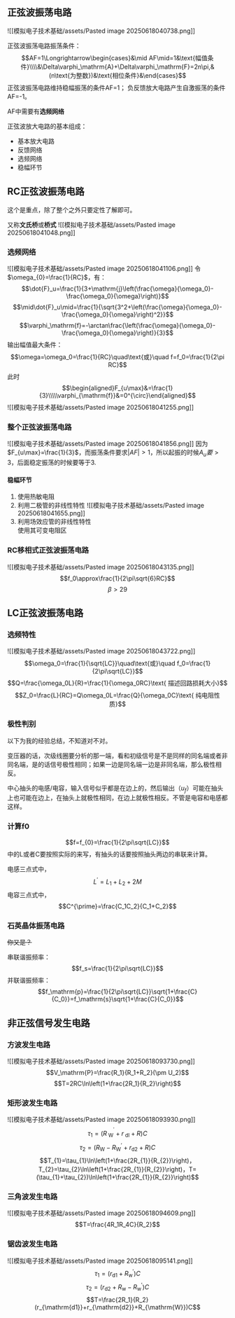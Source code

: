 ## 正弦波振荡电路
![[模拟电子技术基础/assets/Pasted image 20250618040738.png]]

正弦波振荡电路振荡条件：
$$AF=1\Longrightarrow\begin{cases}&\mid AF\mid=1&\text{幅值条件}\\\\&\Delta\varphi_\mathrm{A}+\Delta\varphi_\mathrm{F}=2n\pi,&(n\text{为整数})&\text{相位条件}&\end{cases}$$
正弦波振荡电路维持稳幅振荡的条件AF=1；
负反馈放大电路产生自激振荡的条件AF=-1。

AF中需要有**选频网络**

正弦波放大电路的基本组成：
- 基本放大电路
- 反馈网络
- 选频网络
- 稳幅环节
## RC正弦波振荡电路
这个是重点，除了整个之外只要定性了解即可。

又称**文氏桥**或**桥式**
![[模拟电子技术基础/assets/Pasted image 20250618041048.png]]

### 选频网络
![[模拟电子技术基础/assets/Pasted image 20250618041106.png]]
令$\omega_{0}=\frac{1}{RC}$，有：
$$\dot{F}_u=\frac{1}{3+\mathrm{j}\left(\frac{\omega}{\omega_0}-\frac{\omega_0}{\omega}\right)}$$
$$\mid\dot{F}_u\mid=\frac{1}{\sqrt{3^2+\left(\frac{\omega}{\omega_0}-\frac{\omega_0}{\omega}\right)^2}}$$
$$\varphi_\mathrm{f}=-\arctan\frac{\left(\frac{\omega}{\omega_0}-\frac{\omega_0}{\omega}\right)}{3}$$
输出幅值最大条件：
$$\omega=\omega_0=\frac{1}{RC}\quad\text{或}\quad f=f_0=\frac{1}{2\pi RC}$$
此时
$$\begin{aligned}F_{u\max}&=\frac{1}{3}\\\\\varphi_{\mathrm{f}}&=0^{\circ}\end{aligned}$$
![[模拟电子技术基础/assets/Pasted image 20250618041255.png]]
### 整个正弦波振荡电路
![[模拟电子技术基础/assets/Pasted image 20250618041856.png]]
因为$F_{u\max}=\frac{1}{3}$，而振荡条件要求$|AF|>1$，所以起振的时候$A_{u}要>3$，后面稳定振荡的时候要等于3.
#### 稳幅环节
1. 使用热敏电阻
2. 利用二极管的非线性特性
   ![[模拟电子技术基础/assets/Pasted image 20250618041655.png]]
3. 利用场效应管的非线性特性  
   使用其可变电阻区
### RC移相式正弦波振荡电路
![[模拟电子技术基础/assets/Pasted image 20250618043135.png]]
$$f_0\approx\frac{1}{2\pi\sqrt{6}RC}$$
$$\beta>29$$
## LC正弦波振荡电路
### 选频特性
![[模拟电子技术基础/assets/Pasted image 20250618043722.png]]
$$\omega_0=\frac{1}{\sqrt{LC}}\quad\text{或}\quad f_0=\frac{1}{2\pi\sqrt{LC}}$$
$$Q=\frac{\omega_0L}{R}=\frac{1}{\omega_0RC}\text{ 描述回路损耗大小}$$
$$Z_0=\frac{L}{RC}=Q\omega_0L=\frac{Q}{\omega_0C}\text{ 纯电阻性质}$$
### 极性判别
以下为我的经验总结，不知道对不对。

变压器的话，次级线圈要分析的那一端，看和初级信号是不是同样的同名端或者非同名端，是的话信号极性相同；如果一边是同名端一边是非同名端，那么极性相反。

中心抽头的电感/电容，输入信号似乎都是在边上的，然后输出（$u_{f}$）可能在抽头上也可能在边上，在抽头上就极性相同，在边上就极性相反。不管是电容和电感都这样。
### 计算f0
$$f=f_{0}=\frac{1}{2\pi\sqrt{LC}}$$
中的L或者C要按照实际的来写，有抽头的话要按照抽头两边的串联来计算。

电感三点式中，$$L^{\prime}=L_1+L_2+2M$$
电容三点式中，
$$C^{\prime}=\frac{C_1C_2}{C_1+C_2}$$
### 石英晶体振荡电路
~~你又是？~~

串联谐振频率：
$$f_s=\frac{1}{2\pi\sqrt{LC}}$$
并联谐振频率：
$$f_\mathrm{p}=\frac{1}{2\pi\sqrt{LC}}\sqrt{1+\frac{C}{C_0}}=f_\mathrm{s}\sqrt{1+\frac{C}{C_0}}$$
## 非正弦信号发生电路
### 方波发生电路
![[模拟电子技术基础/assets/Pasted image 20250618093730.png]]
$$V_\mathrm{P}=\frac{R_1}{R_1+R_2}(\pm U_2)$$
$$T=2RC\ln\left(1+\frac{2R_1}{R_2}\right)$$
### 矩形波发生电路
![[模拟电子技术基础/assets/Pasted image 20250618093930.png]]
$$\tau_1=(R_\mathrm{~W}^{^{\prime}}+r_\mathrm{~dl}+R)C$$
$$\tau_{2}=(R_{\mathrm{W}}-R_{\mathrm{W}}^{\prime}+r_{\mathrm{d}2}+R)C$$
$$T_{1}=\tau_{1}\ln\left(1+\frac{2R_{1}}{R_{2}}\right)，T_{2}=\tau_{2}\ln\left(1+\frac{2R_{1}}{R_{2}}\right)，T=(\tau_{1}+\tau_{2})\ln\left(1+\frac{2R_{1}}{R_{2}}\right)$$
### 三角波发生电路
![[模拟电子技术基础/assets/Pasted image 20250618094609.png]]
$$T=\frac{4R_1R_4C}{R_2}$$
### 锯齿波发生电路
![[模拟电子技术基础/assets/Pasted image 20250618095141.png]]
$$\tau_1=(r_{\mathrm{d}1}+R_{\mathrm{w}}^{\prime})C$$
$$\tau_{2}=(r_{\mathrm{d}2}+R_{\mathrm{w}}-R_{\mathrm{w}}^{\prime})C$$
$$T=\frac{2R_1}{R_2}(r_{\mathrm{d1}}+r_{\mathrm{d2}}+R_{\mathrm{W}})C$$
